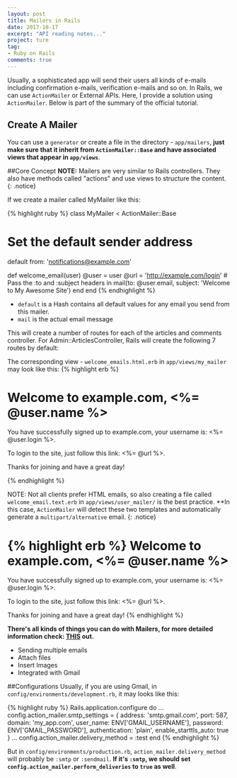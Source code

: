 ```yaml
---
layout: post
title: Mailers in Rails
date: 2017-10-17
excerpt: "API reading notes..."
project: ture
tag:
- Ruby on Rails
comments: true
---
```

Usually, a sophisticated app will send their users all kinds of e-mails including confirmation e-mails, verification e-mails and so on. In Rails, we can use `ActionMailer` or External APIs. Here, I provide a solution using `ActionMailer`. Below is part of the summary of the official tutorial.

## Create A Mailer
You can use a `generator` or create a file in the directory -  `app/mailers`, **just make sure that it inherit from `ActionMailer::Base` and have associated views that appear in `app/views`**.

##Core Concept
**NOTE:** Mailers are very similar to Rails controllers. They also have methods called "actions" and use views to structure the content.
{: .notice}

If we create a mailer called MyMailer like this:

{% highlight  ruby %}
class MyMailer < ActionMailer::Base
  # Set the default sender address
  default from: 'notifications@example.com'
 
  def welcome_email(user)
    @user = user
    @url  = 'http://example.com/login'
    # Pass the :to and :subject headers in
    mail(to: @user.email, subject: 'Welcome to My Awesome Site')
  end
end
{% endhighlight %}

* `default` is a Hash contains all default values for any email you send from this mailer.
* `mail` is the actual email message

This will create a number of routes for each of the articles and comments controller. For Admin::ArticlesController, Rails will create the following 7 routes by default:

The corresponding view - `welcome_emails.html.erb` in `app/views/my_mailer` may look like this:
{% highlight erb %}
<!DOCTYPE html>
<html>
  <head>
    <meta content='text/html; charset=UTF-8' http-equiv='Content-Type' />
  </head>
  <body>
    <h1>Welcome to example.com, <%= @user.name %></h1>
    <p>
      You have successfully signed up to example.com,
      your username is: <%= @user.login %>.<br>
    </p>
    <p>
      To login to the site, just follow this link: <%= @url %>.
    </p>
    <p>Thanks for joining and have a great day!</p>
  </body>
</html>
{% endhighlight %}

NOTE: Not all clients prefer HTML emails, so also creating a file called `welcome_email.text.erb` in `app/views/user_mailer/` is the best practice. **In this case, `ActionMailer` will detect these two templates and automatically generate a `multipart/alternative` email.
{: .notice}

{% highlight erb %}
Welcome to example.com, <%= @user.name %>
===============================================
 
You have successfully signed up to example.com,
your username is: <%= @user.login %>.
 
To login to the site, just follow this link: <%= @url %>.
 
Thanks for joining and have a great day!
{% endhighlight %}

**There's all kinds of things you can do with Mailers, for more detailed information check: [THIS](http://guides.rubyonrails.org/action_mailer_basics.html) out.**
* Sending multiple emails
* Attach files
* Insert Images
* Integrated with Gmail

##Configurations
Usually, if you are using Gmail, in `config/environments/development.rb`, it may looks like this:

{% highlight ruby %}
Rails.application.configure do
  ...
  config.action_mailer.smtp_settings = {
    address: 		'smtp.gmail.com',
    port:				587,
    domain:       	'my_app.com',
    user_name:		ENV['GMAIL_USERNAME'],
    password:         ENV['GMAIL_PASSWORD'],
    authentication:  'plain',
    enable_starttls_auto: true  }
  ...
  config.action_mailer.delivery_method = :test
end
{% endhighlight %}

But in `config/environments/production.rb`, `action_mailer.delivery_method` will probably be `:smtp` or `:sendmail`. **If it's `:smtp`, we should set `config.action_mailer.perform_deliveries` to `true` as well**.